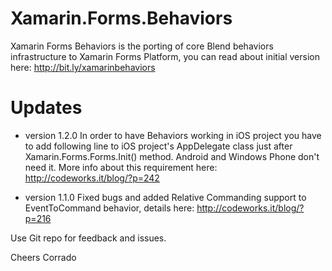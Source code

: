 Xamarin.Forms.Behaviors
=======================

Xamarin Forms Behaviors is the porting of core Blend behaviors infrastructure to Xamarin Forms Platform,
you can read about initial version here: http://bit.ly/xamarinbehaviors

Updates
=======

* version 1.2.0
In order to have Behaviors working in iOS project you have to add following line to iOS project's AppDelegate class 
just after Xamarin.Forms.Forms.Init() method. Android and Windows Phone don't need it.
More info about this requirement here: http://codeworks.it/blog/?p=242

* version 1.1.0
Fixed bugs and added Relative Commanding support to EventToCommand behavior, details here: http://codeworks.it/blog/?p=216


Use Git repo for feedback and issues.

Cheers
Corrado

